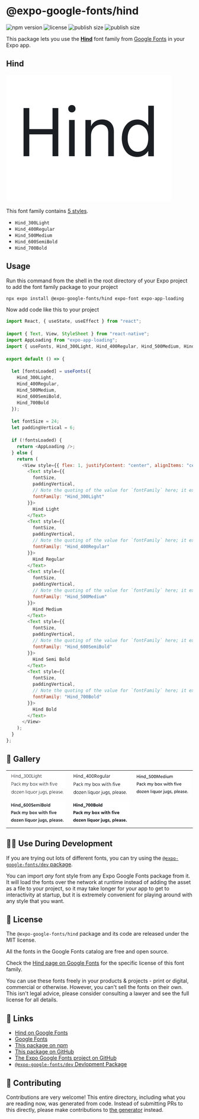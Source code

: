 # @expo-google-fonts/hind

![npm version](https://flat.badgen.net/npm/v/@expo-google-fonts/hind)
![license](https://flat.badgen.net/github/license/expo/google-fonts)
![publish size](https://flat.badgen.net/packagephobia/install/@expo-google-fonts/hind)
![publish size](https://flat.badgen.net/packagephobia/publish/@expo-google-fonts/hind)

This package lets you use the [**Hind**](https://fonts.google.com/specimen/Hind) font family from [Google Fonts](https://fonts.google.com/) in your Expo app.

## Hind

![Hind](./font-family.png)

This font family contains [5 styles](#-gallery).

- `Hind_300Light`
- `Hind_400Regular`
- `Hind_500Medium`
- `Hind_600SemiBold`
- `Hind_700Bold`

## Usage

Run this command from the shell in the root directory of your Expo project to add the font family package to your project

```sh
npx expo install @expo-google-fonts/hind expo-font expo-app-loading
```

Now add code like this to your project

```js
import React, { useState, useEffect } from "react";

import { Text, View, StyleSheet } from "react-native";
import AppLoading from "expo-app-loading";
import { useFonts, Hind_300Light, Hind_400Regular, Hind_500Medium, Hind_600SemiBold, Hind_700Bold } from '@expo-google-fonts/hind';

export default () => {

  let [fontsLoaded] = useFonts({
    Hind_300Light, 
    Hind_400Regular, 
    Hind_500Medium, 
    Hind_600SemiBold, 
    Hind_700Bold
  });

  let fontSize = 24;
  let paddingVertical = 6;

  if (!fontsLoaded) {
    return <AppLoading />;
  } else {
    return (
      <View style={{ flex: 1, justifyContent: "center", alignItems: "center" }}>
        <Text style={{
          fontSize,
          paddingVertical,
          // Note the quoting of the value for `fontFamily` here; it expects a string!
          fontFamily: "Hind_300Light"
        }}>
          Hind Light
        </Text>
        <Text style={{
          fontSize,
          paddingVertical,
          // Note the quoting of the value for `fontFamily` here; it expects a string!
          fontFamily: "Hind_400Regular"
        }}>
          Hind Regular
        </Text>
        <Text style={{
          fontSize,
          paddingVertical,
          // Note the quoting of the value for `fontFamily` here; it expects a string!
          fontFamily: "Hind_500Medium"
        }}>
          Hind Medium
        </Text>
        <Text style={{
          fontSize,
          paddingVertical,
          // Note the quoting of the value for `fontFamily` here; it expects a string!
          fontFamily: "Hind_600SemiBold"
        }}>
          Hind Semi Bold
        </Text>
        <Text style={{
          fontSize,
          paddingVertical,
          // Note the quoting of the value for `fontFamily` here; it expects a string!
          fontFamily: "Hind_700Bold"
        }}>
          Hind Bold
        </Text>
      </View>
    );
  }
};
```

## 🔡 Gallery


||||
|-|-|-|
|![Hind_300Light](./Hind_300Light.ttf.png)|![Hind_400Regular](./Hind_400Regular.ttf.png)|![Hind_500Medium](./Hind_500Medium.ttf.png)||
|![Hind_600SemiBold](./Hind_600SemiBold.ttf.png)|![Hind_700Bold](./Hind_700Bold.ttf.png)|||


## 👩‍💻 Use During Development

If you are trying out lots of different fonts, you can try using the [`@expo-google-fonts/dev` package](https://github.com/expo/google-fonts/tree/master/font-packages/dev#readme).

You can import _any_ font style from any Expo Google Fonts package from it. It will load the fonts over the network at runtime instead of adding the asset as a file to your project, so it may take longer for your app to get to interactivity at startup, but it is extremely convenient for playing around with any style that you want.


## 📖 License

The `@expo-google-fonts/hind` package and its code are released under the MIT license.

All the fonts in the Google Fonts catalog are free and open source.

Check the [Hind page on Google Fonts](https://fonts.google.com/specimen/Hind) for the specific license of this font family.

You can use these fonts freely in your products & projects - print or digital, commercial or otherwise. However, you can't sell the fonts on their own. This isn't legal advice, please consider consulting a lawyer and see the full license for all details.

## 🔗 Links

- [Hind on Google Fonts](https://fonts.google.com/specimen/Hind)
- [Google Fonts](https://fonts.google.com/)
- [This package on npm](https://www.npmjs.com/package/@expo-google-fonts/hind)
- [This package on GitHub](https://github.com/expo/google-fonts/tree/master/font-packages/hind)
- [The Expo Google Fonts project on GitHub](https://github.com/expo/google-fonts)
- [`@expo-google-fonts/dev` Devlopment Package](https://github.com/expo/google-fonts/tree/master/font-packages/dev)

## 🤝 Contributing

Contributions are very welcome! This entire directory, including what you are reading now, was generated from code. Instead of submitting PRs to this directly, please make contributions to [the generator](https://github.com/expo/google-fonts/tree/master/packages/generator) instead.
